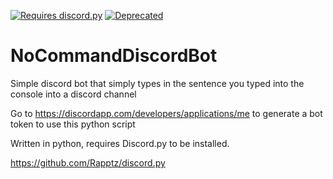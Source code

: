 [![Requires discord.py](https://img.shields.io/badge/requires-discord.py-00bb88.svg?style=for-the-badge&logo=discord&logoWidth=20)](https://github.com/Rapptz/discord.py) 
[![Deprecated](https://img.shields.io/badge/-Deprecated-red.svg?style=for-the-badge)](https://github.com/MadMrCrazy/NoCommandDiscordBot)
# NoCommandDiscordBot
Simple discord bot that simply types in the sentence you typed into the console into a discord channel


Go to https://discordapp.com/developers/applications/me to generate a bot token to use this python script

Written in python, requires Discord.py to be installed.

https://github.com/Rapptz/discord.py
